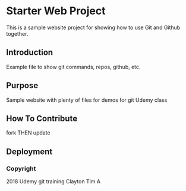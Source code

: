 # Starter Web Project

This is a sample website project for showing how to use Git and Github together.

## Introduction

Example file to show git commands, repos, github, etc.

## Purpose

Sample website with plenty of files for demos for git Udemy class

## How To Contribute

fork THEN update

## Deployment

### Copyright

2018 Udemy git training Clayton Tim A